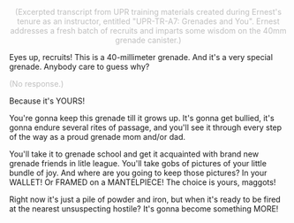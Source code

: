 <p align="center"><font color="#BFBFBF">(Excerpted transcript from UPR training materials created during Ernest's tenure as an instructor, entitled "UPR-TR-A7: Grenades and You". Ernest addresses a fresh batch of recruits and imparts some wisdom on the 40mm grenade canister.)</font></p>

Eyes up, recruits! This is a 40-millimeter grenade. And it's a very special grenade. Anybody care to guess why?

<font color="#BFBFBF">(No response.)</font>

Because it's YOURS!

You're gonna keep this grenade till it grows up. It's gonna get bullied, it's gonna endure several rites of passage, and you'll see it through every step of the way as a proud grenade mom and/or dad.

You'll take it to grenade school and get it acquainted with brand new grenade friends in litle league. You'll take gobs of pictures of your little bundle of joy. And where are you going to keep those pictures? In your WALLET! Or FRAMED on a MANTELPIECE! The choice is yours, maggots!

Right now it's just a pile of powder and iron, but when it's ready to be fired at the nearest unsuspecting hostile? It's gonna become something MORE!